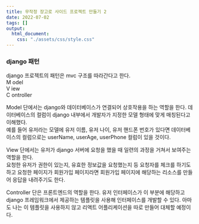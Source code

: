 ```yaml
---
title: 무작정 장고로 사이드 프로젝트 만들기 2
date: 2022-07-02
tags: []
output:
  html_document:
    css: "./assets/css/style.css"
---
```


### django 패턴

django 프로젝트의 패턴은 mvc 구조를 따라간다고 한다.    
M odel   
V iew   
C ontroller   

Model 단에서는 django와 데이터베이스가 연결되어 상호작용을 하는 역할을 한다. 데이터베이스의 컬럼이 django 내부에서 개발자가 지정한 모델 형태에 맞게 매칭된다고 이해했다.  
예를 들어 유저라는 모델에 유저 이름, 유저 나이, 유저 핸드폰 번호가 있다면 데이터베이스의 컬럼으로는 userName, userAge, userPhone 컬럼이 있을 것이다.   

View 단에서는 유저가 django 서버에 요청을 했을 때 일련의 과정을 거쳐서 보여주는 역할을 한다.   
요청한 유저가 권한이 있는지, 유효한 정보값을 요청했는지 등 요청자를 체크를 하기도 하고 요청한 페이지가 회원가입 페이지라면 회원가입 페이지에 해당하는 리소스를 만들어 응답을 내려주기도 한다.   

Controller 단은 프론트엔드의 역할을 한다. 유저 인터페이스가 이 부분에 해당하고 django 프레임워크에서 제공하는 템플릿을 사용해 인터페이스를 개발할 수 있다. 아마도 나는 이 템플릿을 사용하지 않고 리액트 어플리케이션을 따로 만들어 대체할 예정이다.   


